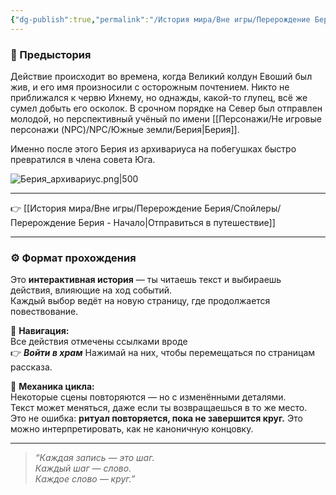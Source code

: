 ```yaml
---
{"dg-publish":true,"permalink":"/История мира/Вне игры/Перерождение Берия/Перерождение Берия - Описание/","noteIcon":"","created":"2025-10-22T18:46:42.267+03:00","updated":"2025-10-22T16:00:16.023+03:00"}
---
```



### 📜 Предыстория

Действие происходит во времена, когда Великий колдун Евоший был жив, и его имя произносили с осторожным почтением. Никто не приближался к червю Ихнему, но однажды, какой-то глупец, всё же сумел добыть его осколок. В срочном порядке на Север был отправлен молодой, но перспективный учёный по имени [[Персонажи/Не игровые персонажи (NPC)/NPC/Южные земли/Берия\|Берия]]. 

Именно после этого Берия из архивариуса на побегушках быстро превратился в члена совета Юга. 

![Берия_архивариус.png|500](/img/user/system/img/NPC/%D0%AE%D0%B6%D0%BD%D1%8B%D0%B5%20%D0%B7%D0%B5%D0%BC%D0%BB%D0%B8/%D0%9D%D0%B8%D0%BB/%D0%91%D0%B5%D1%80%D0%B8%D1%8F_%D0%B0%D1%80%D1%85%D0%B8%D0%B2%D0%B0%D1%80%D0%B8%D1%83%D1%81.png)

---

👉 [[История мира/Вне игры/Перерождение Берия/Спойлеры/Перерождение Берия - Начало\|Отправиться в путешествие]]

---
### ⚙️ Формат прохождения

Это **интерактивная история** — ты читаешь текст и выбираешь действия, влияющие на ход событий.  
Каждый выбор ведёт на новую страницу, где продолжается повествование.

🔹 **Навигация:**  
Все действия отмечены ссылками вроде  
👉 ***Войти в храм***
Нажимай на них, чтобы перемещаться по страницам рассказа.

🔹 **Механика цикла:**  
Некоторые сцены повторяются — но с изменёнными деталями.  
Текст может меняться, даже если ты возвращаешься в то же место.  
Это не ошибка: **ритуал повторяется, пока не завершится круг.** Это можно интерпретировать, как не каноничную концовку. 

---




> *“Каждая запись — это шаг.  
> Каждый шаг — слово.  
> Каждое слово — круг.”*
